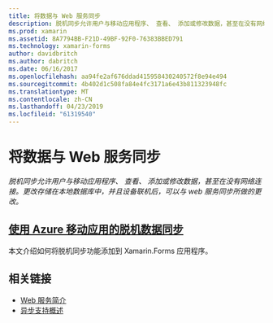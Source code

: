 ```yaml
---
title: 将数据与 Web 服务同步
description: 脱机同步允许用户与移动应用程序、 查看、 添加或修改数据，甚至在没有网络连接。 更改存储在本地数据库中，并且设备联机后，可以与 web 服务同步所做的更改。
ms.prod: xamarin
ms.assetid: 8A7794BB-F21D-49BF-92F0-76383BBED791
ms.technology: xamarin-forms
author: davidbritch
ms.author: dabritch
ms.date: 06/16/2017
ms.openlocfilehash: aa94fe2af676ddad415958430240572f8e94e494
ms.sourcegitcommit: 4b402d1c508fa84e4fc3171a6e43b811323948fc
ms.translationtype: MT
ms.contentlocale: zh-CN
ms.lasthandoff: 04/23/2019
ms.locfileid: "61319540"
---
```

# <a name="synchronizing-data-with-web-services"></a>将数据与 Web 服务同步

_脱机同步允许用户与移动应用程序、 查看、 添加或修改数据，甚至在没有网络连接。更改存储在本地数据库中，并且设备联机后，可以与 web 服务同步所做的更改。_

## <a name="synchronizing-offline-data-with-azure-mobile-appsazure-mobile-appsmd"></a>[使用 Azure 移动应用的脱机数据同步](azure-mobile-apps.md)

本文介绍如何将脱机同步功能添加到 Xamarin.Forms 应用程序。



## <a name="related-links"></a>相关链接

- [Web 服务简介](~/cross-platform/data-cloud/web-services/index.md)
- [异步支持概述](~/cross-platform/platform/async.md)
